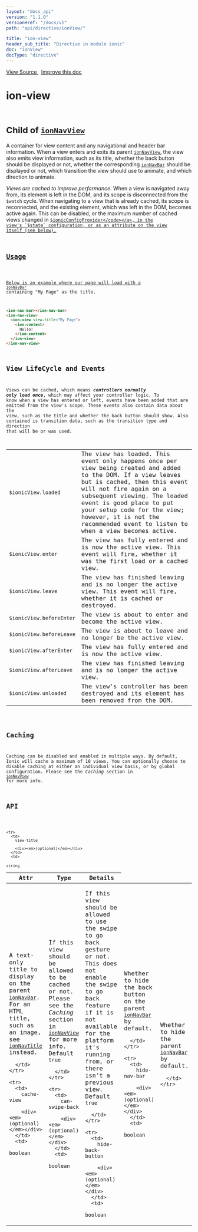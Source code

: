 ```yaml
---
layout: "docs_api"
version: "1.1.0"
versionHref: "/docs/v1"
path: "api/directive/ionView/"

title: "ion-view"
header_sub_title: "Directive in module ionic"
doc: "ionView"
docType: "directive"
---
```


<div class="improve-docs">
  <a href='http://github.com/driftyco/ionic/tree/1.x/js/angular/directive/view.js#L1'>
    View Source
  </a>
  &nbsp;
  <a href='http://github.com/driftyco/ionic/edit/master/js/angular/directive/view.js#L1'>
    Improve this doc
  </a>
</div>




<h1 class="api-title">

  ion-view


<br />
<small>
  Child of <a href="/docs/api/directive/ionNavView/"><code>ionNavView</code></a>
</small>


</h1>





A container for view content and any navigational and header bar information. When a view
enters and exits its parent <a href="/docs/api/directive/ionNavView/"><code>ionNavView</code></a>, the view also emits view
information, such as its title, whether the back button should be displayed or not, whether the
corresponding <a href="/docs/api/directive/ionNavBar/"><code>ionNavBar</code></a> should be displayed or not, which transition the view
should use to animate, and which direction to animate.

*Views are cached to improve performance.* When a view is navigated away from, its element is
left in the DOM, and its scope is disconnected from the `$watch` cycle. When navigating to a
view that is already cached, its scope is reconnected, and the existing element, which was
left in the DOM, becomes active again. This can be disabled, or the maximum number of cached
views changed in <a href="/docs/api/provider/$ionicConfigProvider/"><code>$ionicConfigProvider</code></a>, in the view's `$state` configuration, or
as an attribute on the view itself (see below).








  
<h2 id="usage">Usage</h2>
  
Below is an example where our page will load with a <a href="/docs/api/directive/ionNavBar/"><code>ionNavBar</code></a> containing
"My Page" as the title.

```html
<ion-nav-bar></ion-nav-bar>
<ion-nav-view>
  <ion-view view-title="My Page">
    <ion-content>
      Hello!
    </ion-content>
  </ion-view>
</ion-nav-view>
```

## View LifeCycle and Events

Views can be cached, which means ***controllers normally only load once***, which may
affect your controller logic. To know when a view has entered or left, events
have been added that are emitted from the view's scope. These events also
contain data about the view, such as the title and whether the back button should
show. Also contained is transition data, such as the transition type and
direction that will be or was used.

<table class="table">
 <tr>
  <td><code>$ionicView.loaded</code></td>
  <td>The view has loaded. This event only happens once per
view being created and added to the DOM. If a view leaves but is cached,
then this event will not fire again on a subsequent viewing. The loaded event
is good place to put your setup code for the view; however, it is not the
recommended event to listen to when a view becomes active.</td>
 </tr>
 <tr>
  <td><code>$ionicView.enter</code></td>
  <td>The view has fully entered and is now the active view.
This event will fire, whether it was the first load or a cached view.</td>
 </tr>
 <tr>
  <td><code>$ionicView.leave</code></td>
  <td>The view has finished leaving and is no longer the
active view. This event will fire, whether it is cached or destroyed.</td>
 </tr>
 <tr>
  <td><code>$ionicView.beforeEnter</code></td>
  <td>The view is about to enter and become the active view.</td>
 </tr>
 <tr>
  <td><code>$ionicView.beforeLeave</code></td>
  <td>The view is about to leave and no longer be the active view.</td>
 </tr>
 <tr>
  <td><code>$ionicView.afterEnter</code></td>
  <td>The view has fully entered and is now the active view.</td>
 </tr>
 <tr>
  <td><code>$ionicView.afterLeave</code></td>
  <td>The view has finished leaving and is no longer the active view.</td>
 </tr>
 <tr>
  <td><code>$ionicView.unloaded</code></td>
  <td>The view's controller has been destroyed and its element has been
removed from the DOM.</td>
 </tr>
</table>

## Caching

Caching can be disabled and enabled in multiple ways. By default, Ionic will
cache a maximum of 10 views. You can optionally choose to disable caching at
either an individual view basis, or by global configuration. Please see the
_Caching_ section in <a href="/docs/api/directive/ionNavView/"><code>ionNavView</code></a> for more info.
  
  
<h2 id="api" style="clear:both;">API</h2>

<table class="table" style="margin:0;">
  <thead>
    <tr>
      <th>Attr</th>
      <th>Type</th>
      <th>Details</th>
    </tr>
  </thead>
  <tbody>
    
    <tr>
      <td>
        view-title
        
        <div><em>(optional)</em></div>
      </td>
      <td>
        
  <code>string</code>
      </td>
      <td>
        <p>A text-only title to display on the parent <a href="/docs/api/directive/ionNavBar/"><code>ionNavBar</code></a>.
For an HTML title, such as an image, see <a href="/docs/api/directive/ionNavTitle/"><code>ionNavTitle</code></a> instead.</p>

        
      </td>
    </tr>
    
    <tr>
      <td>
        cache-view
        
        <div><em>(optional)</em></div>
      </td>
      <td>
        
  <code>boolean</code>
      </td>
      <td>
        <p>If this view should be allowed to be cached or not.
Please see the <em>Caching</em> section in <a href="/docs/api/directive/ionNavView/"><code>ionNavView</code></a> for
more info. Default <code>true</code></p>

        
      </td>
    </tr>
    
    <tr>
      <td>
        can-swipe-back
        
        <div><em>(optional)</em></div>
      </td>
      <td>
        
  <code>boolean</code>
      </td>
      <td>
        <p>If this view should be allowed to use the swipe to go back gesture or not.
This does not enable the swipe to go back feature if it is not available for the platform it&#39;s running
from, or there isn&#39;t a previous view. Default <code>true</code></p>

        
      </td>
    </tr>
    
    <tr>
      <td>
        hide-back-button
        
        <div><em>(optional)</em></div>
      </td>
      <td>
        
  <code>boolean</code>
      </td>
      <td>
        <p>Whether to hide the back button on the parent
<a href="/docs/api/directive/ionNavBar/"><code>ionNavBar</code></a> by default.</p>

        
      </td>
    </tr>
    
    <tr>
      <td>
        hide-nav-bar
        
        <div><em>(optional)</em></div>
      </td>
      <td>
        
  <code>boolean</code>
      </td>
      <td>
        <p>Whether to hide the parent
<a href="/docs/api/directive/ionNavBar/"><code>ionNavBar</code></a> by default.</p>

        
      </td>
    </tr>
    
  </tbody>
</table>

  

  





